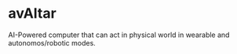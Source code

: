 # avAItar
AI-Powered computer that can act in physical world in wearable and autonomos/robotic modes.

